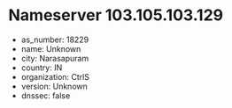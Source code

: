 # Nameserver 103.105.103.129

* as_number: 18229
* name: Unknown
* city: Narasapuram
* country: IN
* organization: CtrlS
* version: Unknown
* dnssec: false
